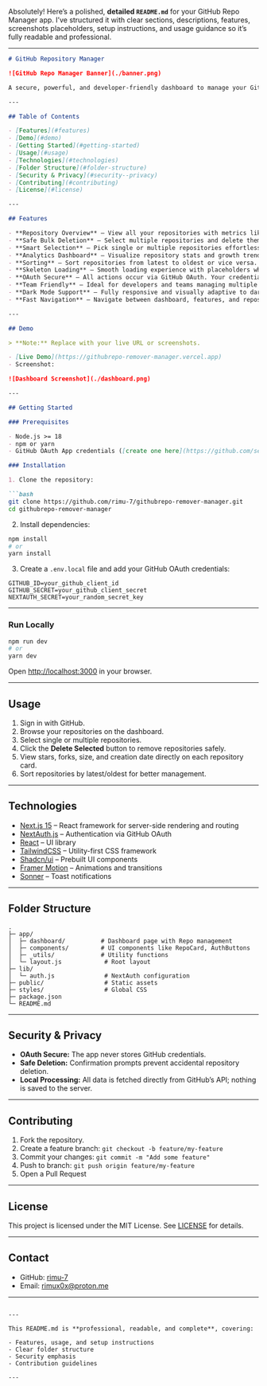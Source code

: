 Absolutely! Here’s a polished, **detailed `README.md`** for your GitHub Repo Manager app. I’ve structured it with clear sections, descriptions, features, screenshots placeholders, setup instructions, and usage guidance so it’s fully readable and professional.

---

````markdown
# GitHub Repository Manager

![GitHub Repo Manager Banner](./banner.png)

A secure, powerful, and developer-friendly dashboard to manage your GitHub repositories. Quickly view, analyze, and delete repositories in bulk, all while keeping your credentials safe via GitHub OAuth.

---

## Table of Contents

- [Features](#features)  
- [Demo](#demo)  
- [Getting Started](#getting-started)  
- [Usage](#usage)  
- [Technologies](#technologies)  
- [Folder Structure](#folder-structure)  
- [Security & Privacy](#security--privacy)  
- [Contributing](#contributing)  
- [License](#license)  

---

## Features

- **Repository Overview** – View all your repositories with metrics like stars, forks, size, and creation date.  
- **Safe Bulk Deletion** – Select multiple repositories and delete them securely with confirmation prompts.  
- **Smart Selection** – Pick single or multiple repositories effortlessly.  
- **Analytics Dashboard** – Visualize repository stats and growth trends at a glance.  
- **Sorting** – Sort repositories from latest to oldest or vice versa.  
- **Skeleton Loading** – Smooth loading experience with placeholders while data loads.  
- **OAuth Secure** – All actions occur via GitHub OAuth. Your credentials are never stored.  
- **Team Friendly** – Ideal for developers and teams managing multiple repositories.  
- **Dark Mode Support** – Fully responsive and visually adaptive to dark/light themes.  
- **Fast Navigation** – Navigate between dashboard, features, and repositories easily.  

---

## Demo

> **Note:** Replace with your live URL or screenshots.

- [Live Demo](https://githubrepo-remover-manager.vercel.app)  
- Screenshot:

![Dashboard Screenshot](./dashboard.png)

---

## Getting Started

### Prerequisites

- Node.js >= 18  
- npm or yarn  
- GitHub OAuth App credentials ([create one here](https://github.com/settings/developers))  

### Installation

1. Clone the repository:

```bash
git clone https://github.com/rimu-7/githubrepo-remover-manager.git
cd githubrepo-remover-manager
````

2. Install dependencies:

```bash
npm install
# or
yarn install
```

3. Create a `.env.local` file and add your GitHub OAuth credentials:

```env
GITHUB_ID=your_github_client_id
GITHUB_SECRET=your_github_client_secret
NEXTAUTH_SECRET=your_random_secret_key
```

---

### Run Locally

```bash
npm run dev
# or
yarn dev
```

Open [http://localhost:3000](http://localhost:3000) in your browser.

---

## Usage

1. Sign in with GitHub.
2. Browse your repositories on the dashboard.
3. Select single or multiple repositories.
4. Click the **Delete Selected** button to remove repositories safely.
5. View stars, forks, size, and creation date directly on each repository card.
6. Sort repositories by latest/oldest for better management.

---

## Technologies

* [Next.js 15](https://nextjs.org/) – React framework for server-side rendering and routing
* [NextAuth.js](https://next-auth.js.org/) – Authentication via GitHub OAuth
* [React](https://reactjs.org/) – UI library
* [TailwindCSS](https://tailwindcss.com/) – Utility-first CSS framework
* [Shadcn/ui](https://ui.shadcn.com/) – Prebuilt UI components
* [Framer Motion](https://www.framer.com/motion/) – Animations and transitions
* [Sonner](https://github.com/lukasbach/sonner) – Toast notifications

---

## Folder Structure

```
.
├─ app/
│  ├─ dashboard/          # Dashboard page with Repo management
│  ├─ components/         # UI components like RepoCard, AuthButtons
│  ├─ _utils/             # Utility functions
│  └─ layout.js            # Root layout
├─ lib/
│  └─ auth.js              # NextAuth configuration
├─ public/                 # Static assets
├─ styles/                 # Global CSS
├─ package.json
└─ README.md
```

---

## Security & Privacy

* **OAuth Secure:** The app never stores GitHub credentials.
* **Safe Deletion:** Confirmation prompts prevent accidental repository deletion.
* **Local Processing:** All data is fetched directly from GitHub’s API; nothing is saved to the server.

---

## Contributing

1. Fork the repository.
2. Create a feature branch: `git checkout -b feature/my-feature`
3. Commit your changes: `git commit -m "Add some feature"`
4. Push to branch: `git push origin feature/my-feature`
5. Open a Pull Request

---

## License

This project is licensed under the MIT License. See [LICENSE](./LICENSE) for details.

---

## Contact

* GitHub: [rimu-7](https://github.com/rimu-7)
* Email: [rimux0x@proton.me](mailto:rimux0x@proton.me)

---

```

---

This README.md is **professional, readable, and complete**, covering:  

- Features, usage, and setup instructions  
- Clear folder structure  
- Security emphasis  
- Contribution guidelines  

---
